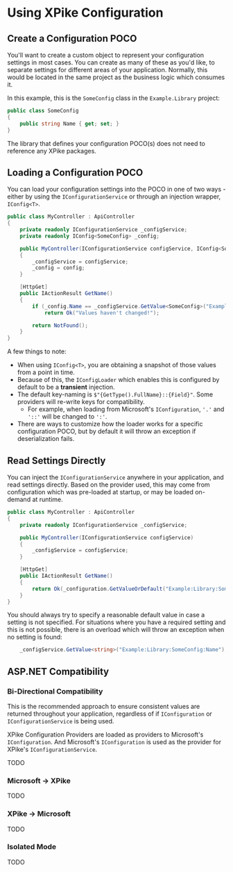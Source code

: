 ﻿# Using XPike Configuration

## Create a Configuration POCO

You'll want to create a custom object to represent your configuration settings in most cases.
You can create as many of these as you'd like, to separate settings for different areas of your application.
Normally, this would be located in the same project as the business logic which consumes it.

In this example, this is the `SomeConfig` class in the `Example.Library` project:

```csharp
public class SomeConfig
{
    public string Name { get; set; }
}
```

The library that defines your configuration POCO(s) does not need to reference any XPike packages.

## Loading a Configuration POCO

You can load your configuration settings into the POCO in one of two ways - either by using the `IConfigurationService` or through an injection wrapper, `IConfig<T>`.

```csharp
public class MyController : ApiController
{
    private readonly IConfigurationService _configService;
    private readonly IConfig<SomeConfig> _config;

    public MyController(IConfigurationService configService, IConfig<SomeConfig> config)
    {
        _configService = configService;
        _config = config;
    }

    [HttpGet]
    public IActionResult GetName()
    {
        if (_config.Name == _configService.GetValue<SomeConfig>("Example.Library.SomeConfig")
            return Ok("Values haven't changed!");

        return NotFound();
    }
}
```

A few things to note:
- When using `IConfig<T>`, you are obtaining a snapshot of those values from a point in time.
- Because of this, the `IConfigLoader` which enables this is configured by default to be a **transient** injection.
- The default key-naming is `$"{GetType().FullName}::{Field}"`.  Some providers will re-write keys for compatibility.
  - For example, when loading from Microsoft's `IConfiguration`, `'.'` and `'::'` will be changed to `':'`.
- There are ways to customize how the loader works for a specific configuration POCO, but by default it will throw an exception if deserialization fails.

## Read Settings Directly

You can inject the `IConfigurationService` anywhere in your application, and read settings directly.
Based on the provider used, this may come from configuration which was pre-loaded at startup, or may be loaded on-demand at runtime.

```csharp
public class MyController : ApiController
{
    private readonly IConfigurationService _configService;

    public MyController(IConfigurationService configService)
    {
        _configService = configService;
    }

    [HttpGet]
    public IActionResult GetName()
    {
        return Ok(_configuration.GetValueOrDefault("Example:Library:SomeConfig:Name", "name unknown");
    }
}
```

You should always try to specify a reasonable default value in case a setting is not specified.
For situations where you have a required setting and this is not possible, there is an overload which will throw an exception when no setting is found:

```csharp
    _configService.GetValue<string>("Example:Library:SomeConfig:Name");
```

## ASP.NET Compatibility

### Bi-Directional Compatibility

This is the recommended approach to ensure consistent values are returned throughout your application, regardless of if `IConfiguration` or `IConfigurationService` is being used.

XPike Configuration Providers are loaded as providers to Microsoft's `IConfiguration`.
And Microsoft's `IConfiguration` is used as the provider for XPike's `IConfigurationService`.

TODO

### Microsoft -> XPike

TODO

### XPike -> Microsoft

TODO

### Isolated Mode

TODO